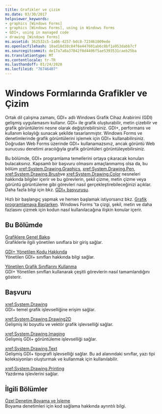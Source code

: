 ```yaml
---
title: Grafikler ve çizim
ms.date: 03/30/2017
helpviewer_keywords:
- graphics [Windows Forms]
- graphics [Windows Forms], using in Windows Forms
- GDI+, using in managed code
- drawing [Windows Forms]
ms.assetid: 362532c5-1a06-4257-bdc8-723461009ede
ms.openlocfilehash: 10ad18d38c84f6e447601ab6c8bf1a953dabb7cf
ms.sourcegitcommit: de17a7a0a37042f0d4406f5ae5393531caeb25ba
ms.translationtype: MT
ms.contentlocale: tr-TR
ms.lasthandoff: 01/24/2020
ms.locfileid: "76746407"
---
```

# <a name="graphics-and-drawing-in-windows-forms"></a>Windows Formlarında Grafikler ve Çizim
Ortak dil çalışma zamanı, GDI+ adlı Windows Grafik Cihaz Arabirimi (GDI) gelişmiş uygulamasını kullanır. GDI+ ile grafik oluşturabilir, metin çizebilir ve grafik görüntülerini nesne olarak değiştirebilirsiniz. GDI+, performans ve kullanım kolaylığı sunacak şekilde tasarlanmıştır. Windows Forms ve denetimlerinde grafik görüntülerini işlemek için GDI+ kullanabilirsiniz. Doğrudan Web Forms üzerinde GDI+ kullanamazsınız, ancak görüntü Web sunucusu denetimi aracılığıyla grafik görüntüleri görüntüleyebilirsiniz.  
  
 Bu bölümde, GDI+ programlama temellerini ortaya çıkaracak konuları bulacaksınız. Kapsamlı bir başvuru olmasını amaçlanmamış olsa da, bu bölüm <xref:System.Drawing.Graphics>, <xref:System.Drawing.Pen>, <xref:System.Drawing.Brush>ve <xref:System.Drawing.Color> nesneleri hakkında bilgiler içerir ve bu görevlerin, şekil çizme, metin çizme veya görüntü görüntüleme gibi görevleri nasıl gerçekleştirebileceğinizi açıklar. Daha fazla bilgi için bkz. [GDI+ başvurusu](/windows/desktop/gdiplus/-gdiplus-class-gdi-reference).  
  
 Hızlı bir başlangıç yapmak ve hemen başlamak istiyorsanız bkz. [Grafik programlamaya Başlarken](getting-started-with-graphics-programming.md). Windows Forms 'ta çizgi, şekil, metin ve daha fazlasını çizmek için kodun nasıl kullanılacağına ilişkin konular içerir.  
  
## <a name="in-this-section"></a>Bu Bölümde  
 [Grafiklere Genel Bakış](graphics-overview-windows-forms.md)  
 Grafiklerle ilgili yönetilen sınıflara bir giriş sağlar.  
  
 [GDI+ Yönetilen Kodu Hakkında](about-gdi-managed-code.md)  
 Yönetilen GDI+ sınıfları hakkında bilgi sağlar.  
  
 [Yönetilen Grafik Sınıflarını Kullanma](using-managed-graphics-classes.md)  
 GDI+ Yönetilen sınıfları kullanarak çeşitli görevlerin nasıl tamamlandığını gösterir.  
  
## <a name="reference"></a>Başvuru  
 <xref:System.Drawing>  
 GDI+ temel grafik işlevselliğine erişim sağlar.  
  
 <xref:System.Drawing.Drawing2D>  
 Gelişmiş iki boyutlu ve vektör grafik işlevselliği sağlar.  
  
 <xref:System.Drawing.Imaging>  
 Gelişmiş GDI+ görüntüleme işlevselliği sağlar.  
  
 <xref:System.Drawing.Text>  
 Gelişmiş GDI+ tipografi işlevselliği sağlar. Bu ad alanındaki sınıflar, yazı tipi koleksiyonları oluşturmak ve kullanmak için kullanılabilir.  
  
 <xref:System.Drawing.Printing>  
 Yazdırma işlevlerini sağlar.  
  
## <a name="related-sections"></a>İlgili Bölümler  
 [Özel Denetim Boyama ve İşleme](../controls/custom-control-painting-and-rendering.md)  
 Boyama denetimleri için kod sağlama hakkında ayrıntılı bilgi.
